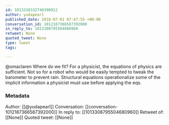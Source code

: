```yaml
---
id: 1013328332740390912
author: yudapearl
published_date: 2018-07-01 07:47:55 +00:00
conversation_id: 1012187366587392000
in_reply_to: 1013308795504680960
retweet: None
quoted_tweet: None
type: tweet
tags:

---
```


@omaclaren Where do we fit? For a physicist, the equations of physics are sufficient.
Not so for a robot who would be easily tempted to tweak the  barometer
to prevent rain. Structural equations operationalize some of the
implicit information a physicist must use before applying the eqs.

### Metadata

Author: [[@yudapearl]]
Conversation: [[conversation-1012187366587392000]]
In reply to: [[1013308795504680960]]
Retweet of: [[None]]
Quoted tweet: [[None]]
